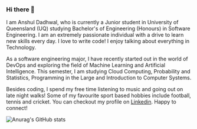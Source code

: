 ### Hi there 👋

I am Anshul Dadhwal, who is currently a Junior student in University of Queensland (UQ) studying Bachelor's of Engineering (Honours) in Software Engineering. I am an extremely passionate individual with a drive to learn new skills every day. I love to write code! I enjoy talking about everything in Technology. 

As a software engineering major, I have recently started out in the world of DevOps and exploring the field of Machine Learning and Artificial Intelligence. This semester, I am studying Cloud Computing, Probability and Statistics, Programming in the Large and Introduction to Computer Systems.

Besides coding, I spend my free time listening to music and going out on late night walks! Some of my favourite sport based hobbies include football, tennis and cricket.
You can checkout my profile on [Linkedin](https://www.linkedin.com/in/anshul-dadhwal-8b7271226/).  Happy to connect!

![Anurag's GitHub stats](https://github-readme-stats.vercel.app/api?username=anuraghazra&show_icons=true&theme=radical)
